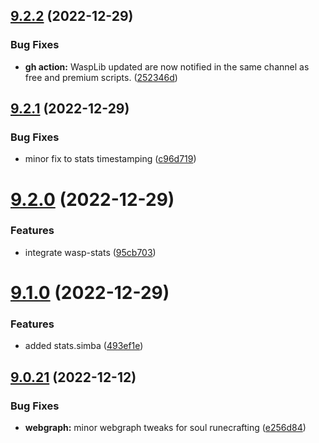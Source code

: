 ## [9.2.2](https://github.com/Torwent/WaspLib/compare/v9.2.1...v9.2.2) (2022-12-29)


### Bug Fixes

* **gh action:** WaspLib updated are now notified in the same channel as free and premium scripts. ([252346d](https://github.com/Torwent/WaspLib/commit/252346dfda99ba128ac71444856e60952071bd8f))



## [9.2.1](https://github.com/Torwent/WaspLib/compare/v9.2.0...v9.2.1) (2022-12-29)


### Bug Fixes

* minor fix to stats timestamping ([c96d719](https://github.com/Torwent/WaspLib/commit/c96d7198b2dbb4f9bda903756b35ecf7013bab1f))



# [9.2.0](https://github.com/Torwent/WaspLib/compare/v9.1.0...v9.2.0) (2022-12-29)


### Features

* integrate wasp-stats ([95cb703](https://github.com/Torwent/WaspLib/commit/95cb70333e472cc9bd4c2346ddaec65775ede1b2))



# [9.1.0](https://github.com/Torwent/WaspLib/compare/v9.0.21...v9.1.0) (2022-12-29)


### Features

* added stats.simba ([493ef1e](https://github.com/Torwent/WaspLib/commit/493ef1e8978f4654d5eff68f0a24548d0b9bae7c))



## [9.0.21](https://github.com/Torwent/WaspLib/compare/v9.0.20...v9.0.21) (2022-12-12)


### Bug Fixes

* **webgraph:** minor webgraph tweaks for soul runecrafting ([e256d84](https://github.com/Torwent/WaspLib/commit/e256d84d7477b0b4e1e02f28115515e0ac132d69))



